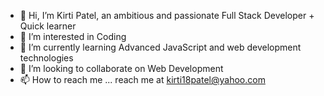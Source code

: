 - 👋 Hi, I’m Kirti Patel, an ambitious and passionate Full Stack Developer + Quick learner
- 👀 I’m interested in Coding 
- 🌱 I’m currently learning Advanced JavaScript and web development technologies 
- 💞️ I’m looking to collaborate on Web Development
- 📫 How to reach me ... reach me at kirti18patel@yahoo.com

<!---
kirti18patel/kirti18patel is a ✨ special ✨ repository because its `README.md` (this file) appears on your GitHub profile.
You can click the Preview link to take a look at your changes.
--->

